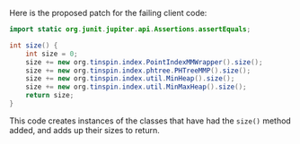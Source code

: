 Here is the proposed patch for the failing client code:
```java
import static org.junit.jupiter.api.Assertions.assertEquals;

int size() {
    int size = 0;
    size += new org.tinspin.index.PointIndexMMWrapper().size();
    size += new org.tinspin.index.phtree.PHTreeMMP().size();
    size += new org.tinspin.index.util.MinHeap().size();
    size += new org.tinspin.index.util.MinMaxHeap().size();
    return size;
}
```
This code creates instances of the classes that have had the `size()` method added, and adds up their sizes to return.